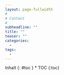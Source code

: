 ```yaml
---
layout: page-fullwidth
#
# Content
#
subheadline: ""
title: ""
teaser: ""
categories:
  - 
tags:
  - 
---
```

<div class="row">
<div class="medium-4 medium-push-8 columns" markdown="1">
<div class="panel radius" markdown="1">
Inhalt
{: #toc }
*  TOC
{:toc}
</div>
</div><!-- /.medium-4.columns -->



<div class="medium-8 medium-pull-4 columns" markdown="1">



</div><!-- /.medium-8.columns -->
</div><!-- /.row -->

